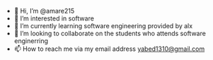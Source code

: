 - 👋 Hi, I’m @amare215
- 👀 I’m interested in software
- 🌱 I’m currently learning software engineering provided by alx
- 💞️ I’m looking to collaborate on the students who attends software enginerring 
- 📫 How to reach me via my email address yabed1310@gmail.com

<!---
amare215/amare215 is a ✨ special ✨ repository because its `README.md` (this file) appears on your GitHub profile.
You can click the Preview link to take a look at your changes.
--->

